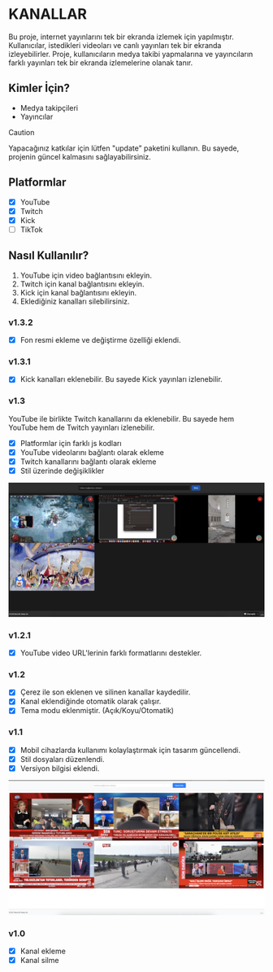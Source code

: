 # KANALLAR
Bu proje, internet yayınlarını tek bir ekranda izlemek için yapılmıştır. Kullanıcılar, istedikleri videoları ve canlı yayınları tek bir ekranda izleyebilirler. Proje, kullanıcıların medya takibi yapmalarına ve yayıncıların farklı yayınları tek bir ekranda izlemelerine olanak tanır.

## Kimler İçin?
- Medya takipçileri
- Yayıncılar

> [!CAUTION]
> Yapacağınız katkılar için lütfen "update" paketini kullanın. Bu sayede, projenin güncel kalmasını sağlayabilirsiniz.

## Platformlar
- [x] YouTube
- [x] Twitch
- [x] Kick
- [ ] TikTok

## Nasıl Kullanılır?
1. YouTube için video bağlantısını ekleyin.
2. Twitch için kanal bağlantısını ekleyin.
3. Kick için kanal bağlantısını ekleyin.
4. Eklediğiniz kanalları silebilirsiniz.

### v1.3.2
- [x] Fon resmi ekleme ve değiştirme özelliği eklendi.

### v1.3.1
- [x] Kick kanalları eklenebilir. Bu sayede Kick yayınları izlenebilir.

### v1.3
YouTube ile birlikte Twitch kanallarını da eklenebilir. Bu sayede hem YouTube hem de Twitch yayınları izlenebilir.
- [x] Platformlar için farklı js kodları
- [x] YouTube videolarını bağlantı olarak ekleme
- [x] Twitch kanallarını bağlantı olarak ekleme
- [x] Stil üzerinde değişiklikler

![v1.3](imaj/v1.3.png)

### v1.2.1
- [x] YouTube video URL'lerinin farklı formatlarını destekler.

### v1.2
- [x] Çerez ile son eklenen ve silinen kanallar kaydedilir.
- [x] Kanal eklendiğinde otomatik olarak çalışır.
- [x] Tema modu eklenmiştir. (Açık/Koyu/Otomatik)

### v1.1
- [x] Mobil cihazlarda kullanımı kolaylaştırmak için tasarım güncellendi.
- [x] Stil dosyaları düzenlendi.
- [x] Versiyon bilgisi eklendi.

![v1.1](imaj/v1.1.png)

### v1.0
- [x] Kanal ekleme
- [x] Kanal silme
